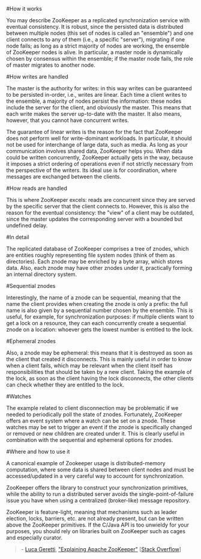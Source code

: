 #How it works

You may describe ZooKeeper as a replicated synchronization service with eventual consistency. It is robust, since the
persisted data is distributed between multiple nodes (this set of nodes is called an "ensemble") and one client
connects to any of them (i.e., a specific "server"), migrating if one node fails; as long as a strict majority of nodes
are working, the ensemble of ZooKeeper nodes is alive. In particular, a master node is dynamically chosen by consensus
within the ensemble; if the master node fails, the role of master migrates to another node.

#How writes are handled

The master is the authority for writes: in this way writes can be guaranteed to be persisted in-order, i.e., writes are
linear. Each time a client writes to the ensemble, a majority of nodes persist the information: these nodes include the
server for the client, and obviously the master. This means that each write makes the server up-to-date with the
master. It also means, however, that you cannot have concurrent writes.

The guarantee of linear writes is the reason for the fact that ZooKeeper does not perform well for write-dominant
workloads. In particular, it should not be used for interchange of large data, such as media. As long as your
communication involves shared data, ZooKeeper helps you. When data could be written concurrently, ZooKeeper actually
gets in the way, because it imposes a strict ordering of operations even if not strictly necessary from the perspective
of the writers. Its ideal use is for coordination, where messages are exchanged between the clients.

#How reads are handled

This is where ZooKeeper excels: reads are concurrent since they are served by the specific server that the client 
connects to. However, this is also the reason for the eventual consistency: the "view" of a client may be outdated,
since the master updates the corresponding server with a bounded but undefined delay.

#In detail

The replicated database of ZooKeeper comprises a tree of znodes, which are entities roughly representing file system
nodes (think of them as directories). Each znode may be enriched by a byte array, which stores data. Also, each znode
may have other znodes under it, practically forming an internal directory system.

#Sequential znodes

Interestingly, the name of a znode can be sequential, meaning that the name the client provides when creating the znode
is only a prefix: the full name is also given by a sequential number chosen by the ensemble. This is useful, for
example, for synchronization purposes: if multiple clients want to get a lock on a resource, they can each concurrently
create a sequential znode on a location: whoever gets the lowest number is entitled to the lock.

#Ephemeral znodes

Also, a znode may be ephemeral: this means that it is destroyed as soon as the client that created it disconnects. This
is mainly useful in order to know when a client fails, which may be relevant when the client itself has
responsibilities that should be taken by a new client. Taking the example of the lock, as soon as the client having the
lock disconnects, the other clients can check whether they are entitled to the lock.

#Watches

The example related to client disconnection may be problematic if we needed to periodically poll the state of znodes.
Fortunately, ZooKeeper offers an event system where a watch can be set on a znode. These watches may be set to trigger
an event if the znode is specifically changed or removed or new children are created under it. This is clearly useful
in combination with the sequential and ephemeral options for znodes.

#Where and how to use it

A canonical example of Zookeeper usage is distributed-memory computation, where some data is shared between client
nodes and must be accessed/updated in a very careful way to account for synchronization.

ZooKeeper offers the library to construct your synchronization primitives, while the ability to run a distributed
server avoids the single-point-of-failure issue you have when using a centralized (broker-like) message repository.

ZooKeeper is feature-light, meaning that mechanisms such as leader election, locks, barriers, etc. are not already
present, but can be written above the ZooKeeper primitives. If the C/Java API is too unwieldy for your purposes, you
should rely on libraries built on ZooKeeper such as cages and especially curator.

> \- [Luca Geretti](https://stackoverflow.com/users/859596/luca-geretti),
> ["Explaining Apache ZooKeeper"](https://stackoverflow.com/questions/3662995/explaining-apache-zookeeper)
> [[Stack Overflow](https://stackoverflow.com)]